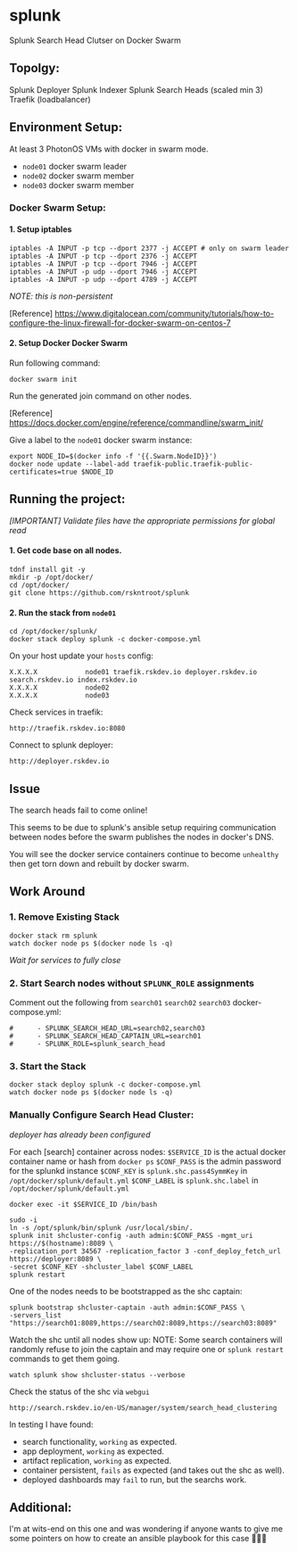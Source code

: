 # splunk
Splunk Search Head Clutser on Docker Swarm

## Topolgy:

Splunk Deployer
Splunk Indexer
Splunk Search Heads (scaled min 3)
Traefik (loadbalancer)

## Environment Setup:

At least 3 PhotonOS VMs with docker in swarm mode.
- `node01`  docker swarm leader
- `node02`  docker swarm member
- `node03`  docker swarm member

### Docker Swarm Setup:

#### 1. Setup iptables
````
iptables -A INPUT -p tcp --dport 2377 -j ACCEPT # only on swarm leader
iptables -A INPUT -p tcp --dport 2376 -j ACCEPT
iptables -A INPUT -p tcp --dport 7946 -j ACCEPT
iptables -A INPUT -p udp --dport 7946 -j ACCEPT
iptables -A INPUT -p udp --dport 4789 -j ACCEPT
````
*NOTE: this is non-persistent*

[Reference] https://www.digitalocean.com/community/tutorials/how-to-configure-the-linux-firewall-for-docker-swarm-on-centos-7

#### 2. Setup Docker Docker Swarm
Run following command: 
````
docker swarm init
````
Run the generated join command on other nodes.

[Reference] https://docs.docker.com/engine/reference/commandline/swarm_init/

Give a label to the `node01` docker swarm instance:
````
export NODE_ID=$(docker info -f '{{.Swarm.NodeID}}')
docker node update --label-add traefik-public.traefik-public-certificates=true $NODE_ID 
````
## Running the project:
*[IMPORTANT] Validate files have the appropriate permissions for global read*

#### 1. Get code base on all nodes.
````
tdnf install git -y
mkdir -p /opt/docker/
cd /opt/docker/
git clone https://github.com/rskntroot/splunk
````
#### 2. Run the stack from `node01`
````
cd /opt/docker/splunk/
docker stack deploy splunk -c docker-compose.yml
````
On your host update your `hosts` config:
````
X.X.X.X            node01 traefik.rskdev.io deployer.rskdev.io search.rskdev.io index.rskdev.io
X.X.X.X            node02
X.X.X.X            node03
````
Check services in traefik:
````
http://traefik.rskdev.io:8080
````
Connect to splunk deployer:
````
http://deployer.rskdev.io
````

## Issue
The search heads fail to come online!

This seems to be due to splunk's ansible setup requiring communication between nodes before the swarm publishes the nodes in docker's DNS.

You will see the docker service containers continue to become `unhealthy` then get torn down and rebuilt by docker swarm.

## Work Around
### 1. Remove Existing Stack
````
docker stack rm splunk
watch docker node ps $(docker node ls -q)
````
*Wait for services to fully close*

### 2. Start Search nodes without `SPLUNK_ROLE` assignments
Comment out the following from `search01` `search02` `search03` docker-compose.yml:
````
#      - SPLUNK_SEARCH_HEAD_URL=search02,search03
#      - SPLUNK_SEARCH_HEAD_CAPTAIN_URL=search01
#      - SPLUNK_ROLE=splunk_search_head
```` 
### 3. Start the Stack
````
docker stack deploy splunk -c docker-compose.yml
watch docker node ps $(docker node ls -q)
````
### Manually Configure Search Head Cluster:
*deployer has already been configured*

For each [search] container across nodes:
`$SERVICE_ID` is the actual docker container name or hash from `docker ps`
`$CONF_PASS` is the admin password for the splunkd instance
`$CONF_KEY` is `splunk.shc.pass4SymmKey` in `/opt/docker/splunk/default.yml`
`$CONF_LABEL` is `splunk.shc.label` in `/opt/docker/splunk/default.yml`
````
docker exec -it $SERVICE_ID /bin/bash
````
````
sudo -i
ln -s /opt/splunk/bin/splunk /usr/local/sbin/.
splunk init shcluster-config -auth admin:$CONF_PASS -mgmt_uri https://$(hostname):8089 \
-replication_port 34567 -replication_factor 3 -conf_deploy_fetch_url https://deployer:8089 \
-secret $CONF_KEY -shcluster_label $CONF_LABEL
splunk restart
````
One of the nodes needs to be bootstrapped as the shc captain: 
````
splunk bootstrap shcluster-captain -auth admin:$CONF_PASS \
-servers_list "https://search01:8089,https://search02:8089,https://search03:8089"
````
Watch the shc until all nodes show up:
NOTE: Some search containers will randomly refuse to join the captain and may require one or `splunk restart` commands to get them going.
````
watch splunk show shcluster-status --verbose
````
Check the status of the shc via `webgui`
````
http://search.rskdev.io/en-US/manager/system/search_head_clustering
````

In testing I have found:
- search functionality, `working` as expected.
- app deployment, `working` as expected.
- artifact replication, `working` as expected.
- container persistent, `fails` as expected (and takes out the shc as well).
- deployed dashboards may `fail` to run, but the searchs work.

## Additional:

I'm at wits-end on this one and was wondering if anyone wants to give me some pointers on how to create an ansible playbook for this case 🤷🏻‍♂️



